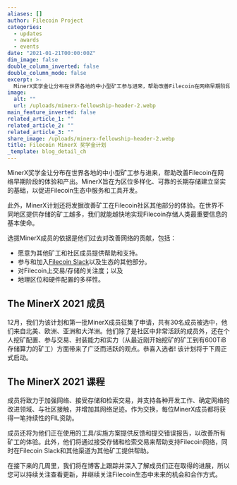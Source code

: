 ```yaml
---
aliases: []
author: Filecoin Project
categories:
  - updates
  - awards
  - events
date: "2021-01-21T00:00:00Z"
dim_image: false
double_column_inverted: false
double_column_mode: false
excerpt: >-
  MinerX奖学金让分布在世界各地的中小型矿工参与进来，帮助改善Filecoin在网络早期阶段的体验和产出。MinerX旨在为区位多样化、可靠的长期存储建立坚实的基础，以促进Filecoin生态中服务和工具开发。
image:
  alt: ""
  url: /uploads/minerx-fellowship-header-2.webp
main_feature_inverted: false
related_article_1: ""
related_article_2: ""
related_article_3: ""
share_image: /uploads/minerx-fellowship-header-2.webp
title: Filecoin MinerX 奖学金计划
_template: blog_detail_ch
---
```


MinerX奖学金让分布在世界各地的中小型矿工参与进来，帮助改善Filecoin在网络早期阶段的体验和产出。MinerX旨在为区位多样化、可靠的长期存储建立坚实的基础，以促进Filecoin生态中服务和工具开发。

此外，MinerX计划还将发掘改善矿工在Filecoin社区其他部分的体验。在世界不同地区提供存储的矿工越多，我们就能越快地实现Filecoin存储人类最重要信息的基本使命。

选拔MinerX成员的依据是他们过去对改善网络的贡献，包括：

- 愿意为其他矿工和社区成员提供帮助和支持。
- 参与和加入[Filecoin Slack](/slack)以及生态的其他部分。
- 对Filecoin上交易/存储的关注度；以及
- 地理区位和硬件配置的多样性。

## The MinerX 2021 成员

12月，我们为该计划和第一批MinerX成员征集了申请，共有30名成员被选中，他们来自北美、欧洲、亚洲和大洋洲。他们除了是社区中非常活跃的成员外，还在个人挖矿配置、参与交易、封装能力和实力（从最近刚开始挖矿的矿工到有600TiB存储算力的矿工）方面带来了广泛而活跃的观点。恭喜入选者! 该计划将于下周正式启动。

## The MinerX 2021 课程

成员将致力于加强网络、接受存储和检索交易，并支持各种开发工作、确定网络的改进领域、与社区接触，并增加其网络足迹。作为交换，每位MinerX成员都将获得一笔持续性的FIL资助。

成员还将为他们正在使用的工具/实施方案提供反馈和提交错误报告，以改善所有矿工的体验。此外，他们将通过接受存储和检索交易来帮助支持Filecoin网络，同时在Filecoin Slack和其他渠道为其他矿工提供帮助。

在接下来的几周里，我们将在博客上跟踪并深入了解成员们正在取得的进展，所以您可以持续关注查看更新，并继续关注Filecoin生态中未来的机会和合作方式。
